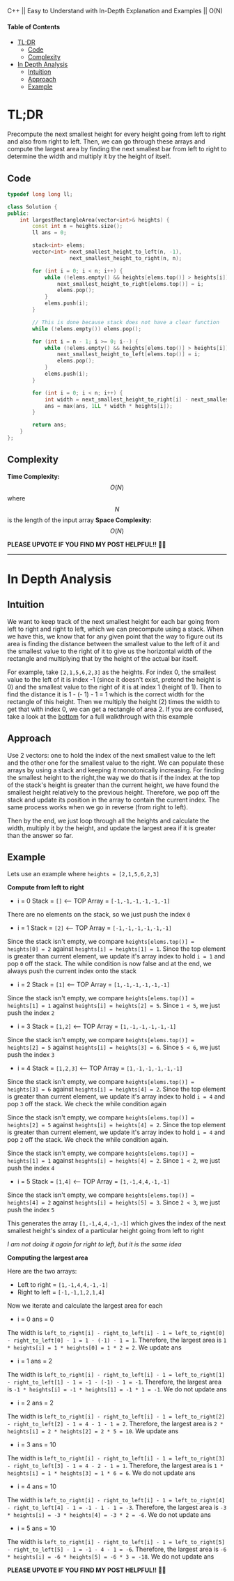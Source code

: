 C++ || Easy to Understand with In-Depth Explanation and Examples || O(N)

#### Table of Contents

- [TL;DR](#tldr)
  - [Code](#code)
  - [Complexity](#complexity)
- [In Depth Analysis](#in-depth-analysis)
  - [Intuition](#intuition)
  - [Approach](#approach)
  - [Example](#example)

# TL;DR

Precompute the next smallest height for every height going from left to right and also from right to left. Then, we can go through these arrays and compute the largest area by finding the next smallest bar from left to right to determine the width and multiply it by the height of itself.

## Code

```c++
typedef long long ll;

class Solution {
public:
    int largestRectangleArea(vector<int>& heights) {
        const int n = heights.size();
        ll ans = 0;

        stack<int> elems;
        vector<int> next_smallest_height_to_left(n, -1),
                    next_smallest_height_to_right(n, n);

        for (int i = 0; i < n; i++) {
            while (!elems.empty() && heights[elems.top()] > heights[i]) {
                next_smallest_height_to_right[elems.top()] = i;
                elems.pop();
            }
            elems.push(i);
        }

        // This is done because stack does not have a clear function
        while (!elems.empty()) elems.pop();

        for (int i = n - 1; i >= 0; i--) {
            while (!elems.empty() && heights[elems.top()] > heights[i]) {
                next_smallest_height_to_left[elems.top()] = i;
                elems.pop();
            }
            elems.push(i);
        }

        for (int i = 0; i < n; i++) {
            int width = next_smallest_height_to_right[i] - next_smallest_height_to_left[i] - 1;
            ans = max(ans, 1LL * width * heights[i]);
        }

        return ans;
    }
};
```

## Complexity

**Time Complexity:** $$O(N)$$ where $$N$$ is the length of the input array
**Space Complexity:** $$O(N)$$

**PLEASE UPVOTE IF YOU FIND MY POST HELPFUL!! 🥺😁**

---

# In Depth Analysis

## Intuition

We want to keep track of the next smallest height for each bar going from left to right and right to left, which we can precompute using a stack. When we have this, we know that for any given point that the way to figure out its area is finding the distance between the smallest value to the left of it and the smallest value to the right of it to give us the horizontal width of the rectangle and multiplying that by the height of the actual bar itself.

For example, take `[2,1,5,6,2,3]` as the heights. For index 0, the smallest value to the left of it is index -1 (since it doesn't exist, pretend the height is 0) and the smallest value to the right of it is at index 1 (height of 1). Then to find the distance it is 1 - (- 1) - 1 = 1 which is the correct width for the rectangle of this height. Then we multiply the height (2) times the width to get that with index 0, we can get a rectangle of area 2. If you are confused, take a look at the [bottom](#example) for a full walkthrough with this example

## Approach 

Use 2 vectors: one to hold the index of the next smallest value to the left and the other one for the smallest value to the right. We can populate these arrays by using a stack and keeping it monotonically increasing. For finding the smallest height to the right,the way we do that is if the index at the top of the stack's height is greater than the current height, we have found the smallest height relatively to the previous height. Therefore, we pop off the stack and update its position in the array to contain the current index. The same process works when we go in reverse (from right to left).

Then by the end, we just loop through all the heights and calculate the width, multiply it by the height, and update the largest area if it is greater than the answer so far.

## Example

Lets use an example where `heights = [2,1,5,6,2,3]`

**Compute from left to right**

* i = 0
Stack = `[]` <-- TOP
Array = `[-1,-1,-1,-1,-1,-1]`

There are no elements on the stack, so we just push the index `0`

* i = 1
Stack = `[2]` <-- TOP
Array = `[-1,-1,-1,-1,-1,-1]`

Since the stack isn't empty, we compare `heights[elems.top()] = heights[0] = 2` against `heights[i] = heights[1] = 1`. Since the top element is greater than current element, we update it's array index to hold `i = 1` and pop `0` off the stack. The while condition is now false and at the end, we always push the current index onto the stack

* i = 2
Stack = `[1]` <-- TOP
Array = `[1,-1,-1,-1,-1,-1]`

Since the stack isn't empty, we compare `heights[elems.top()] = heights[1] = 1` against `heights[i] = heights[2] = 5`. Since `1 < 5`, we just push the index `2`

* i = 3
Stack = `[1,2]` <-- TOP
Array = `[1,-1,-1,-1,-1,-1]`

Since the stack isn't empty, we compare `heights[elems.top()] = heights[2] = 5` against `heights[i] = heights[3] = 6`. Since `5 < 6`, we just push the index `3`

* i = 4
Stack = `[1,2,3]` <-- TOP
Array = `[1,-1,-1,-1,-1,-1]`

Since the stack isn't empty, we compare `heights[elems.top()] = heights[3] = 6` against `heights[i] = heights[4] = 2`. Since the top element is greater than current element, we update it's array index to hold `i = 4` and pop `3` off the stack. We check the while condition again

Since the stack isn't empty, we compare `heights[elems.top()] = heights[2] = 5` against `heights[i] = heights[4] = 2`. Since the top element is greater than current element, we update it's array index to hold `i = 4` and pop `2` off the stack. We check the while condition again.

Since the stack isn't empty, we compare `heights[elems.top()] = heights[1] = 1` against `heights[i] = heights[4] = 2`. Since `1 < 2`, we just push the index `4`

* i = 5
Stack = `[1,4]` <-- TOP
Array = `[1,-1,4,4,-1,-1]`

Since the stack isn't empty, we compare `heights[elems.top()] = heights[4] = 2` against `heights[i] = heights[5] = 3`. Since `2 < 3`, we just push the index `5`

This generates the array `[1,-1,4,4,-1,-1]` which gives the index of the next smallest height's sindex of a particular height going from left to right

*I am not doing it again for right to left, but it is the same idea*

**Computing the largest area**

Here are the two arrays:
* Left to right = `[1,-1,4,4,-1,-1]`
* Right to left = `[-1,-1,1,2,1,4]`

Now we iterate and calculate the largest area for each

* i = 0
ans = 0

The width is `left_to_right[i] - right_to_left[i] - 1 = left_to_right[0] - right_to_left[0] - 1 = 1 - (-1) - 1 = 1`. Therefore, the largest area is `1 * heights[i] = 1 * heights[0] = 1 * 2 = 2`. We update ans

* i = 1
ans = 2

The width is `left_to_right[i] - right_to_left[i] - 1 = left_to_right[1] - right_to_left[1] - 1 = -1 - (-1) - 1 = -1`. Therefore, the largest area is `-1 * heights[i] = -1 * heights[1] = -1 * 1 = -1`. We do not update ans

* i = 2
ans = 2

The width is `left_to_right[i] - right_to_left[i] - 1 = left_to_right[2] - right_to_left[2] - 1 = 4 - 1 - 1 = 2`. Therefore, the largest area is `2 * heights[i] = 2 * heights[2] = 2 * 5 = 10`. We update ans

* i = 3
ans = 10

The width is `left_to_right[i] - right_to_left[i] - 1 = left_to_right[3] - right_to_left[3] - 1 = 4 - 2 - 1 = 1`. Therefore, the largest area is `1 * heights[i] = 1 * heights[3] = 1 * 6 = 6`. We do not update ans

* i = 4
ans = 10

The width is `left_to_right[i] - right_to_left[i] - 1 = left_to_right[4] - right_to_left[4] - 1 = -1 - 1 - 1 = -3`. Therefore, the largest area is `-3 * heights[i] = -3 * heights[4] = -3 * 2 = -6`. We do not update ans

* i = 5
ans = 10

The width is `left_to_right[i] - right_to_left[i] - 1 = left_to_right[5] - right_to_left[5] - 1 = -1 - 4 - 1 = -6`. Therefore, the largest area is `-6 * heights[i] = -6 * heights[5] = -6 * 3 = -18`. We do not update ans

**PLEASE UPVOTE IF YOU FIND MY POST HELPFUL!! 🥺😁**